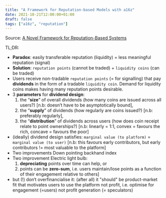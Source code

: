 ```yaml
---
title: "A Framework for Reputation-based Models with a16z"
date: 2021-10-21T12:00:00+01:00
draft: false
tags: ["a16z", "reputation"]
---
```


Source: [A Novel Framework for Reputation-Based Systems](https://future.a16z.com/reputation-based-systems/)

TL;DR:

- **Paradox**: easily transferable reputation (liquidity) = less meaningful reputation (signal)
- **Solution**: `reputation points` (cannot be traded) + `liquidity coins` (can be traded)
- Users receive non-tradable `reputation points` (= for signalling) that pay **dividends** in the form of a tradable `liquidity coin`. Demand for liquidity coins makes having many reputation points desirable.
- 3 **parameters** for **dividend design**:
    1. the “**size**” of overall dividends (how many coins are issued across all users?) [n.b: doesn’t have to be asymptotically bound],
    2. the “**supply**” of dividends (how regularly are coins issued?) [n.b: preferably regularly],
    3. the “**distribution**” of dividends across users (how does coin receipt relate to point ownerships?) [n.b: linearly = 1:1, convex = favours the rich, concave = favours the poor]
- (ideally) dividend design satisfies: `marginal value (to platform)` = `marginal value (to user)` [n.b: this favours early contributors, but early contributors != most valuable to the platform]
- Two improvements Down pointing backhand index
- Two improvement Electric light bulb:
    1. **depreciating** points over time can help, or
    2. points can be **zero-sum**, i.e. users maintain/lose points as a function of their engagement relative to others]
- but (!) don‘t overfinancialise it: (after all) it "should" be product-market fit that motivates users to use the platform not profit, i.e. optimise for engagement (=users) not profit generation (= speculators)
